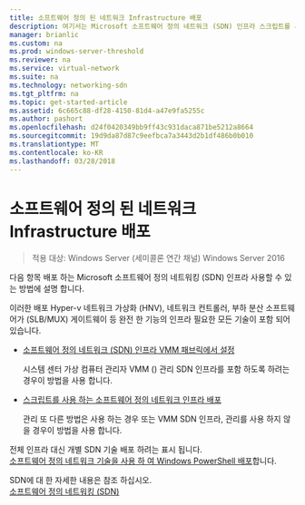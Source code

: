 ```yaml
---
title: 소프트웨어 정의 된 네트워크 Infrastructure 배포
description: 여기서는 Microsoft 소프트웨어 정의 네트워크 (SDN) 인프라 스크립트를 사용 하 여 Windows Server 2016에 배포 하는 방법에 항목에 대 한 링크를 제공 합니다.
manager: brianlic
ms.custom: na
ms.prod: windows-server-threshold
ms.reviewer: na
ms.service: virtual-network
ms.suite: na
ms.technology: networking-sdn
ms.tgt_pltfrm: na
ms.topic: get-started-article
ms.assetid: 6c665c88-df28-4150-81d4-a47e9fa5255c
ms.author: pashort
ms.openlocfilehash: d24f0420349bb9ff43c931daca871be5212a8664
ms.sourcegitcommit: 19d9da87d87c9eefbca7a3443d2b1df486b0b010
ms.translationtype: MT
ms.contentlocale: ko-KR
ms.lasthandoff: 03/28/2018
---
```

# <a name="deploy-a-software-defined-network-infrastructure"></a>소프트웨어 정의 된 네트워크 Infrastructure 배포

>적용 대상: Windows Server (세미콜론 연간 채널) Windows Server 2016

다음 항목 배포 하는 Microsoft 소프트웨어 정의 네트워킹 (SDN) 인프라 사용할 수 있는 방법에 설명 합니다.   
  
이러한 배포 Hyper-v 네트워크 가상화 (HNV), 네트워크 컨트롤러, 부하 분산 소프트웨어가 (SLB/MUX) 게이트웨이 등 완전 한 기능의 인프라 필요한 모든 기술이 포함 되어 있습니다.  
  
    
  
-   [소프트웨어 정의 네트워크 (SDN) 인프라 VMM 패브릭에서 설정](https://technet.microsoft.com/en-us/system-center-docs/vmm/scenario/sdn-overview)  
  
    시스템 센터 가상 컴퓨터 관리자 VMM () 관리 SDN 인프라를 포함 하도록 하려는 경우이 방법을 사용 합니다.  
  
-   [스크립트를 사용 하는 소프트웨어 정의 네트워크 인프라 배포](../../sdn/deploy/Deploy-a-Software-Defined-Network-infrastructure-using-scripts.md)  
  
    관리 또 다른 방법은 사용 하는 경우 또는 VMM SDN 인프라, 관리를 사용 하지 않을 경우이 방법을 사용 합니다.  
  
 전체 인프라 대신 개별 SDN 기술 배포 하려는 표시 됩니다.  
[소프트웨어 정의 네트워크 기술을 사용 하 여 Windows PowerShell 배포](Deploy-Software-Defined-Network-Technologies-using-Windows-PowerShell.md)합니다.    
  
SDN에 대 한 자세한 내용은 참조 하십시오.  
[소프트웨어 정의 네트워킹 (SDN)](../Software-Defined-Networking--SDN-.md)  
  


